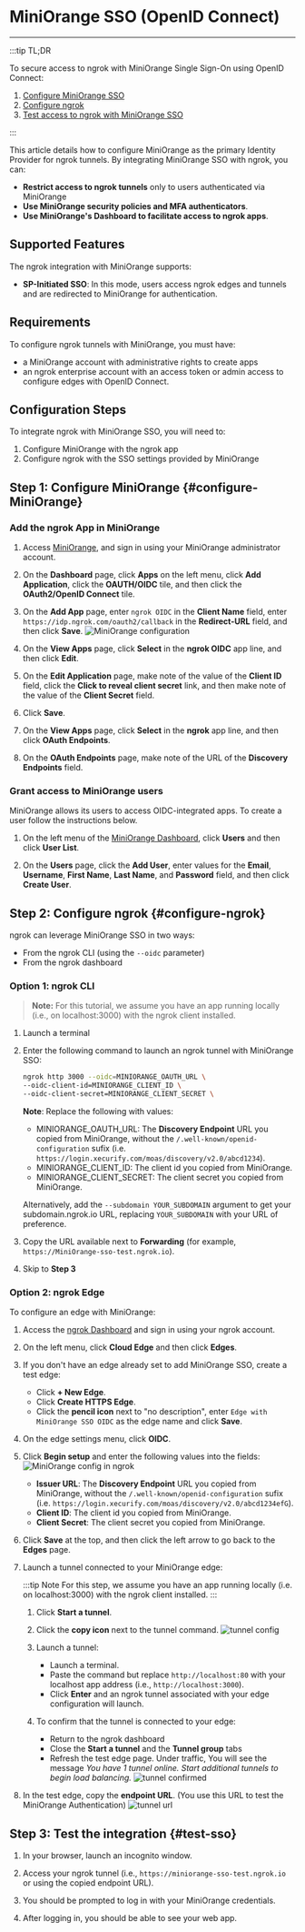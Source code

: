 # MiniOrange SSO (OpenID Connect)
------------

:::tip TL;DR

To secure access to ngrok with MiniOrange Single Sign-On using OpenID Connect:
1. [Configure MiniOrange SSO](#configure-MiniOrange)
1. [Configure ngrok](#configure-ngrok)
1. [Test access to ngrok with MiniOrange SSO](#test-sso)

:::

This article details how to configure MiniOrange as the primary Identity Provider for ngrok tunnels.
By integrating MiniOrange SSO with ngrok, you can:

- **Restrict access to ngrok tunnels** only to users authenticated via MiniOrange
- **Use MiniOrange security policies and MFA authenticators**.
- **Use MiniOrange's Dashboard to facilitate access to ngrok apps**.

## Supported Features

The ngrok integration with MiniOrange supports:

- **SP-Initiated SSO**: In this mode, users access ngrok edges and tunnels and are redirected to MiniOrange for authentication.

## Requirements

To configure ngrok tunnels with MiniOrange, you must have:

- a MiniOrange account with administrative rights to create apps
- an ngrok enterprise account with an access token or admin access to configure edges with OpenID Connect.


## Configuration Steps

To integrate ngrok with MiniOrange SSO, you will need to:

1. Configure MiniOrange with the ngrok app
1. Configure ngrok with the SSO settings provided by MiniOrange

## **Step 1**: Configure MiniOrange {#configure-MiniOrange}

### Add the ngrok App in MiniOrange

1. Access [MiniOrange](https://www.miniorange.com/), and sign in using your MiniOrange administrator account.

1. On the **Dashboard** page, click **Apps** on the left menu, click **Add Application**, click the **OAUTH/OIDC** tile, and then click the **OAuth2/OpenID Connect** tile.

1. On the **Add App** page, enter `ngrok OIDC` in the **Client Name** field, enter `https://idp.ngrok.com/oauth2/callback` in the **Redirect-URL** field, and then click **Save**.
    ![MiniOrange configuration](img/ngrok_url_configuration_miniorange.png)

1. On the **View Apps** page, click **Select** in the **ngrok OIDC** app line, and then click **Edit**.

1. On the **Edit Application** page, make note of the value of the **Client ID** field, click the **Click to reveal client secret** link, and then make note of the value of the **Client Secret** field.

1. Click **Save**.

1. On the **View Apps** page, click **Select** in the **ngrok** app line, and then click **OAuth Endpoints**.
 
1. On the **OAuth Endpoints** page, make note of the URL of the **Discovery Endpoints** field.


### Grant access to MiniOrange users

MiniOrange allows its users to access OIDC-integrated apps. To create a user follow the instructions below.

1. On the left menu of the [MiniOrange Dashboard](https://login.xecurify.com/moas/admin/customer/home), click **Users** and then click **User List**.

1. On the **Users** page, click the **Add User**, enter values for the **Email**, **Username**, **First Name**, **Last Name**, and **Password** field, and then click **Create User**.


## **Step 2**: Configure ngrok {#configure-ngrok}

ngrok can leverage MiniOrange SSO in two ways:

- From the ngrok CLI (using the `--oidc` parameter)
- From the ngrok dashboard

### **Option 1**: ngrok CLI

> **Note:** For this tutorial, we assume you have an app running locally (i.e., on localhost:3000) with the ngrok client installed.

1. Launch a terminal

1. Enter the following command to launch an ngrok tunnel with MiniOrange SSO:
    ```bash
    ngrok http 3000 --oidc=MINIORANGE_OAUTH_URL \
    --oidc-client-id=MINIORANGE_CLIENT_ID \
    --oidc-client-secret=MINIORANGE_CLIENT_SECRET \
    ```
    **Note**: Replace the following with values:
    - MINIORANGE_OAUTH_URL: The **Discovery Endpoint** URL you copied from MiniOrange, without the `/.well-known/openid-configuration` sufix (i.e. `https://login.xecurify.com/moas/discovery/v2.0/abcd1234`). 
    - MINIORANGE_CLIENT_ID: The client id you copied from MiniOrange.
    - MINIORANGE_CLIENT_SECRET: The client secret you copied from MiniOrange.
    
    Alternatively, add the `--subdomain YOUR_SUBDOMAIN` argument to get your subdomain.ngrok.io URL, replacing `YOUR_SUBDOMAIN` with your URL of preference.

1. Copy the URL available next to **Forwarding** (for example, `https://MiniOrange-sso-test.ngrok.io`).

1. Skip to **Step 3**

### **Option 2**: ngrok Edge

To configure an edge with MiniOrange:

1. Access the [ngrok Dashboard](https://dashboard.ngrok.com/) and sign in using your ngrok account.

1. On the left menu, click **Cloud Edge** and then click **Edges**.

1. If you don't have an edge already set to add MiniOrange SSO, create a test edge:
    * Click **+ New Edge**.
    * Click **Create HTTPS Edge**.
    * Click the **pencil icon** next to "no description", enter `Edge with MiniOrange SSO OIDC` as the edge name and click **Save**.

1. On the edge settings menu, click **OIDC**.

1. Click **Begin setup** and enter the following values into the fields:
    ![MiniOrange config in ngrok](img/miniorange-1.png)

    * **Issuer URL**: The **Discovery Endpoint** URL you copied from MiniOrange, without the `/.well-known/openid-configuration` sufix (i.e. `https://login.xecurify.com/moas/discovery/v2.0/abcd1234efG`). 
    * **Client ID**: The client id you copied from MiniOrange.
    * **Client Secret**: The client secret you copied from MiniOrange.

1. Click **Save** at the top, and then click the left arrow to go back to the **Edges** page.

1. Launch a tunnel connected to your MiniOrange edge:

    :::tip Note 
    For this step, we assume you have an app running locally (i.e. on localhost:3000) with the ngrok client installed.
    :::

    1. Click **Start a tunnel**.

    1. Click the **copy icon** next to the tunnel command.
        ![tunnel config](img/miniorange-2.png)

    1. Launch a tunnel:
        * Launch a terminal.
        * Paste the command but replace `http://localhost:80` with your localhost app address (i.e., `http://localhost:3000`).
        * Click **Enter** and an ngrok tunnel associated with your edge configuration will launch.

    1. To confirm that the tunnel is connected to your edge:
        * Return to the ngrok dashboard
        * Close the **Start a tunnel** and the **Tunnel group** tabs
        * Refresh the test edge page. Under traffic, You will see the message _You have 1 tunnel online. Start additional tunnels to begin load balancing._
        ![tunnel confirmed](img/miniorange-3.png)

1. In the test edge, copy the **endpoint URL**. (You use this URL to test the MiniOrange Authentication)
    ![tunnel url](img/miniorange-4.png)

## Step 3: Test the integration {#test-sso}

1. In your browser, launch an incognito window.

1. Access your ngrok tunnel (i.e., `https://miniorange-sso-test.ngrok.io` or using the copied endpoint URL).

1. You should be prompted to log in with your MiniOrange credentials.

1. After logging in, you should be able to see your web app.

